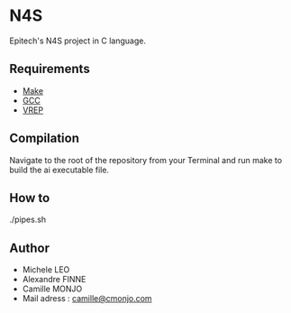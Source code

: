 # N4S

Epitech's N4S project in C language. 

## Requirements

 * [Make](https://www.gnu.org/software/make//)
 * [GCC](https://gcc.gnu.org/)
 * [VREP](http://www.coppeliarobotics.com/)

## Compilation

Navigate to the root of the repository from your Terminal and run make to build the ai executable file.

## How to

./pipes.sh

## Author

* Michele LEO
* Alexandre FINNE
* Camille MONJO
* Mail adress : camille@cmonjo.com
